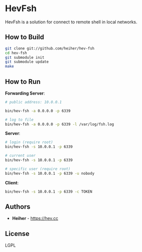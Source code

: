 # HevFsh

HevFsh is a solution for connect to remote shell in local networks.

## How to Build
```bash
git clone git://github.com/heiher/hev-fsh
cd hev-fsh
git submodule init
git submodule update
make
```

## How to Run

**Forwarding Server**:
```bash
# public address: 10.0.0.1

bin/hev-fsh -a 0.0.0.0 -p 6339

# log to file
bin/hev-fsh -a 0.0.0.0 -p 6339 -l /var/log/fsh.log
```

**Server**:
```bash
# login (require root)
bin/hev-fsh -s 10.0.0.1 -p 6339

# current user
bin/hev-fsh -s 10.0.0.1 -p 6339

# specific user (require root)
bin/hev-fsh -s 10.0.0.1 -p 6339 -u nobody
```

**Client**:
```bash
bin/hev-fsh -s 10.0.0.1 -p 6339 -c TOKEN
```

## Authors
* **Heiher** - https://hev.cc

## License
LGPL
